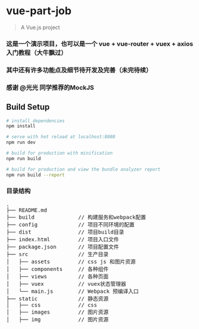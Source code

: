 # vue-part-job

> A Vue.js project

### 这是一个演示项目，也可以是一个 vue + vue-router + vuex + axios 入门教程（大牛飘过）
### 其中还有许多功能点及细节待开发及完善（未完待续）
### 感谢 @光光 同学推荐的MockJS

## Build Setup

``` bash
# install dependencies
npm install

# serve with hot reload at localhost:8080
npm run dev

# build for production with minification
npm run build

# build for production and view the bundle analyzer report
npm run build --report
```
### 目录结构
<pre>
.
├── README.md           
├── build              // 构建服务和webpack配置
├── config             // 项目不同环境的配置
├── dist               // 项目build目录
├── index.html         // 项目入口文件
├── package.json       // 项目配置文件
├── src                // 生产目录
│   ├── assets         // css js 和图片资源
│   ├── components     // 各种组件
│   ├── views          // 各种页面
│   ├── vuex           // vuex状态管理器
│   └── main.js        // Webpack 预编译入口
├── static             // 静态资源
│   ├── css            // css
│   ├── images         // 图片资源
│   ├── img            // 图片资源
</pre>
